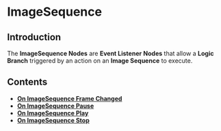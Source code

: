 # ImageSequence

## Introduction

The **ImageSequence Nodes** are **Event Listener** **Nodes** that allow a **Logic Branch** triggered by an action on an **Image Sequence** to execute.

## Contents

* [**On ImageSequence Frame Changed**](on-imagesequence-frame-changed.md)
* [**On ImageSequence Pause**](on-imagesequence-pause.md)
* [**On ImageSequence Play**](on-imagesequence-play.md)
* [**On ImageSequence Stop**](on-imagesequence-stop.md)

